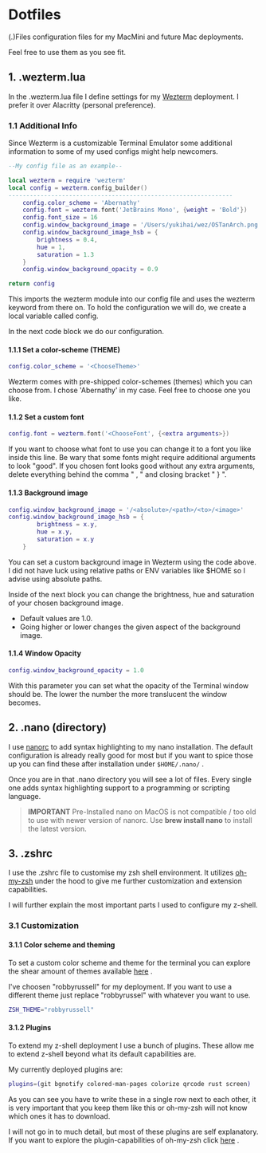 # Dotfiles

(.)Files configuration files for my MacMini and future Mac deployments.

Feel free to use them as you see fit. 

## 1. .wezterm.lua

In the .wezterm.lua file I define settings for my [Wezterm](https://wezfurlong.org/wezterm/index.html) deployment. I prefer it over Alacritty (personal preference).

### 1.1 Additional Info
Since Wezterm is a customizable Terminal Emulator some additional information to some of my used configs might help newcomers.

```LUA
--My config file as an example--

local wezterm = require 'wezterm'
local config = wezterm.config_builder()
---------------------------------------------------------------
	config.color_scheme = 'Abernathy'
	config.font = wezterm.font('JetBrains Mono', {weight = 'Bold'})
	config.font_size = 16
	config.window_background_image = '/Users/yukihai/wez/OSTanArch.png'
	config.window_background_image_hsb = {
		brightness = 0.4,
		hue = 1,
		saturation = 1.3
	}
	config.window_background_opacity = 0.9

return config
```

This imports the wezterm module into our config file and uses the wezterm keyword from there on. To hold the configuration we will do, we create a local variable called config.

In the next code block we do our configuration.

#### 1.1.1 Set a color-scheme (THEME)
```lua
config.color_scheme = '<ChooseTheme>'
```

Wezterm comes with pre-shipped color-schemes (themes) which you can choose from.
I chose 'Abernathy' in my case. Feel free to choose one you like.

#### 1.1.2 Set a custom font
```lua
config.font = wezterm.font('<ChooseFont', {<extra arguments>})
```

If you want to choose what font to use you can change it to a font you like inside this line.
Be wary that some fonts might require additional arguments to look "good". 
If you chosen font looks good without any extra arguments, delete everything behind the comma " , " and closing bracket " } ".

#### 1.1.3 Background image
```lua
config.window_background_image = '/<absolute>/<path>/<to>/<image>'
config.window_background_image_hsb = {
		brightness = x.y,
		hue = x.y,
		saturation = x.y
	}
```

You can set a custom background image in Wezterm using the code above.
I did not have luck using relative paths or ENV variables like $HOME so I advise using absolute paths. 

Inside of the next block you can change the brightness, hue and saturation of your chosen background image.

- Default values are 1.0.
- Going higher or lower changes the given aspect of the background image.

#### 1.1.4 Window Opacity
```LUA
config.window_background_opacity = 1.0
```

With this parameter you can set what the opacity of the Terminal window should be. 
The lower the number the more translucent the window becomes.


## 2. .nano (directory)
I use [nanorc](https://github.com/scopatz/nanorc) to add syntax highlighting to my nano installation. The default configuration is already really good for most but if you want to spice those up you can find these after installation under  ```$HOME/.nano/``` .

Once you are in that .nano directory you will see a lot of files. Every single one adds syntax highlighting support to a programming or scripting language. 

>**IMPORTANT**
>Pre-Installed nano on MacOS is not compatible / too old to use with newer version of nanorc. Use **brew install nano** to install the latest version.

## 3. .zshrc
I use the .zshrc file to customise my zsh shell environment. It utilizes [oh-my-zsh](https://ohmyz.sh/) under the hood to give me further customization and extension capabilities.

I will further explain the most important parts I used to configure my z-shell.

### 3.1 Customization
#### 3.1.1 Color scheme and theming
To set a custom color scheme and theme for the terminal you can explore the shear amount of themes available [here](https://github.com/ohmyzsh/ohmyzsh/wiki/Themes) .

I've choosen "robbyrussell" for my deployment. If you want to use a different theme just replace "robbyrussel" with whatever you want to use.

```sh
ZSH_THEME="robbyrussell"
```

#### 3.1.2 Plugins
To extend my z-shell deployment I use a bunch of plugins. These allow me to extend z-shell beyond what its default capabilities are.

My currently deployed plugins are:
```sh
plugins=(git bgnotify colored-man-pages colorize qrcode rust screen)
```

As you can see you have to write these in a single row next to each other, it is very important that you keep them like this or oh-my-zsh will not know which ones it has to download.

I will not go in to much detail, but most of these plugins are self explanatory. 
If you want to explore the plugin-capabilities of oh-my-zsh click [here](https://github.com/ohmyzsh/ohmyzsh/wiki/Plugins) .
